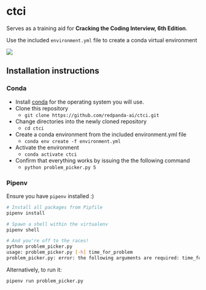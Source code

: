# ctci

Serves as a training aid for **Cracking the Coding Interview, 6th Edition**.

Use the included ```environment.yml``` file to create a conda virtual environment

[![](http://img.youtube.com/vi/U8GumpZ9LMk/0.jpg)](http://www.youtube.com/watch?v=U8GumpZ9LMk "Random Interview Question Picker")

## Installation instructions

### Conda

* Install [conda](https://www.anaconda.com/download#downloads) for the operating system you will use.
* Clone this repository
  * `git clone https://github.com/redpanda-ai/ctci.git`
* Change directories into the newly cloned repository
  * `cd ctci`
* Create a conda environment from the included environment.yml file
  * `conda env create -f environment.yml`
* Activate the environment
  * `conda activate ctci`
* Confirm that everything works by issuing the the following command
  * `python problem_picker.py 5`

### Pipenv

Ensure you have `pipenv` installed :)

```sh
# Install all packages from Pipfile
pipenv install

# Spawn a shell within the virtualenv
pipenv shell

# And you're off to the races!
python problem_picker.py
usage: problem_picker.py [-h] time_for_problem
problem_picker.py: error: the following arguments are required: time_for_problem
```

Alternatively, to run it:

```sh
pipenv run problem_picker.py
```
